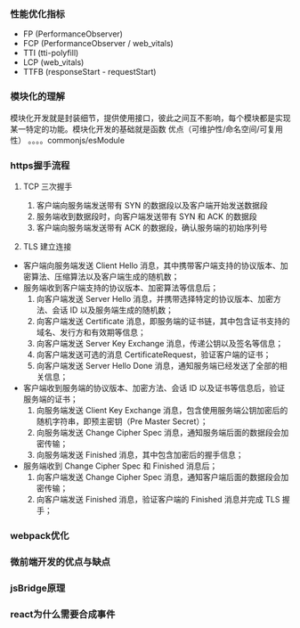 ### 性能优化指标
- FP (PerformanceObserver)
- FCP (PerformanceObserver / web_vitals)
- TTI (tti-polyfill)
- LCP (web_vitals)
- TTFB (responseStart - requestStart)	

### 模块化的理解
模块化开发就是封装细节，提供使用接口，彼此之间互不影响，每个模块都是实现某一特定的功能。模块化开发的基础就是函数 优点（可维护性/命名空间/可复用性） 。。。。commonjs/esModule

### https握手流程
1. TCP 三次握手

   1. 客户端向服务端发送带有 SYN 的数据段以及客户端开始发送数据段
   2. 服务端收到数据段时，向客户端发送带有 SYN 和 ACK 的数据段
   3. 客户端向服务端发送带有 ACK 的数据段，确认服务端的初始序列号
   
2. TLS 建立连接
  - 客户端向服务端发送 Client Hello 消息，其中携带客户端支持的协议版本、加密算法、压缩算法以及客户端生成的随机数；
  - 服务端收到客户端支持的协议版本、加密算法等信息后；
    1. 向客户端发送 Server Hello 消息，并携带选择特定的协议版本、加密方法、会话 ID 以及服务端生成的随机数；
    2. 向客户端发送 Certificate 消息，即服务端的证书链，其中包含证书支持的域名、发行方和有效期等信息；
    3. 向客户端发送 Server Key Exchange 消息，传递公钥以及签名等信息；
    4. 向客户端发送可选的消息 CertificateRequest，验证客户端的证书；
    5. 向客户端发送 Server Hello Done 消息，通知服务端已经发送了全部的相关信息；
  - 客户端收到服务端的协议版本、加密方法、会话 ID 以及证书等信息后，验证服务端的证书；
    1. 向服务端发送 Client Key Exchange 消息，包含使用服务端公钥加密后的随机字符串，即预主密钥（Pre Master Secret）；
    2. 向服务端发送 Change Cipher Spec 消息，通知服务端后面的数据段会加密传输；
    3. 向服务端发送 Finished 消息，其中包含加密后的握手信息；
  - 服务端收到 Change Cipher Spec 和 Finished 消息后；
    1. 向客户端发送 Change Cipher Spec 消息，通知客户端后面的数据段会加密传输；
    2. 向客户端发送 Finished 消息，验证客户端的 Finished 消息并完成 TLS 握手；


###  webpack优化

###  微前端开发的优点与缺点


### jsBridge原理


### react为什么需要合成事件